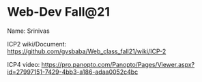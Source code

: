 # Web-Dev Fall@21
Name: Srinivas

ICP2 wiki/Document: https://github.com/gvsbaba/Web_class_fall21/wiki/ICP-2

ICP4 video: https://pro.panopto.com/Panopto/Pages/Viewer.aspx?id=27997151-7429-4bb3-a186-adaa0052c4bc
